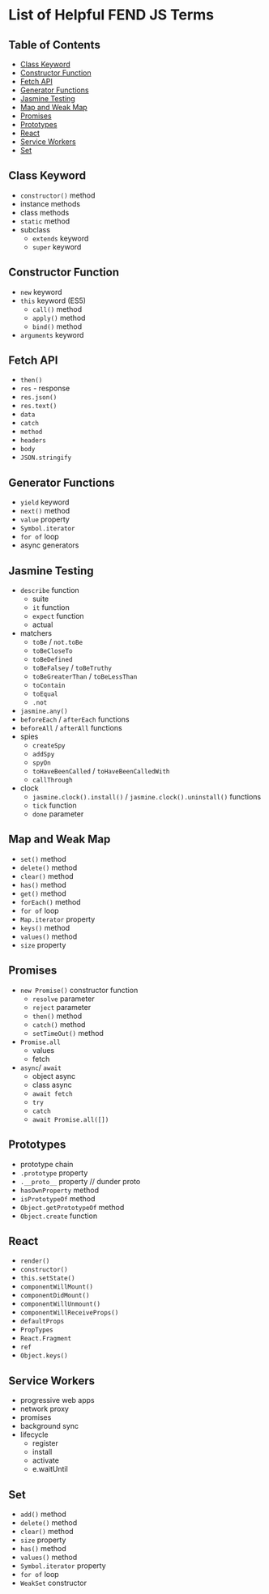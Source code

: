 # List of Helpful FEND JS Terms

## Table of Contents
- [Class Keyword](#class-keyword)
- [Constructor Function](#constructor-function)
- [Fetch API](#fetch-api)
- [Generator Functions](#generator-functions)
- [Jasmine Testing](#jasmine-testing)
- [Map and Weak Map](#map-and-weak-map)
- [Promises](#promises)
- [Prototypes](#prototypes)
- [React](#react)
- [Service Workers](#service-workers)
- [Set](#set)

## Class Keyword
- `constructor()` method
- instance methods
- class methods
- `static` method
- subclass
  - `extends` keyword
  - `super` keyword

## Constructor Function
- `new` keyword
- `this` keyword (ES5)
  - `call()` method
  - `apply()` method
  - `bind()` method
- `arguments` keyword

## Fetch API
- `then()`
- `res` - response
- `res.json()`
- `res.text()`
- `data`
- `catch`
- `method`
- `headers`
- `body`
- `JSON.stringify`

## Generator Functions
- `yield` keyword
- `next()` method
- `value` property
- `Symbol.iterator`
- `for of` loop
- async generators

## Jasmine Testing
- `describe` function
  - suite
  - `it` function
  - `expect` function
  - actual
- matchers
  - `toBe` / `not.toBe`
  - `toBeCloseTo`
  - `toBeDefined`
  - `toBeFalsey` / `toBeTruthy`
  - `toBeGreaterThan` / `toBeLessThan`
  - `toContain`
  - `toEqual`
  - `.not`
- `jasmine.any()`
- `beforeEach` / `afterEach` functions
- `beforeAll` / `afterAll` functions
- spies
  - `createSpy`
  - `addSpy`
  - `spyOn`
  - `toHaveBeenCalled` / `toHaveBeenCalledWith`
  - `callThrough`
- clock
  - `jasmine.clock().install()` / `jasmine.clock().uninstall()` functions
  - `tick` function
  - `done` parameter

## Map and Weak Map
- `set()` method
- `delete()` method
- `clear()` method
- `has()` method
- `get()` method
- `forEach()` method
- `for of` loop
- `Map.iterator` property
- `keys()` method
- `values()` method
- `size` property

## Promises
- `new Promise()` constructor function
  - `resolve` parameter
  - `reject` parameter
  - `then()` method
  - `catch()` method
  - `setTimeOut()` method
- `Promise.all`
  - values
  - fetch
- `async`/ `await`
  - object async
  - class async
  - `await fetch`
  - `try`
  - `catch`
  - `await Promise.all([])`

## Prototypes
- prototype chain
- `.prototype` property
- `.__proto__` property // dunder proto
- `hasOwnProperty` method
- `isPrototypeOf` method
- `Object.getPrototypeOf` method
- `Object.create` function

## React
- `render()`
- `constructor()`
- `this.setState()`
- `componentWillMount()`
- `componentDidMount()`
- `componentWillUnmount()`
- `componentWillReceiveProps()`
- `defaultProps`
- `PropTypes`
- `React.Fragment`
- `ref`
- `Object.keys()`

## Service Workers
- progressive web apps
- network proxy
- promises
- background sync
- lifecycle
  - register
  - install
  - activate
  - e.waitUntil

## Set
- `add()` method
- `delete()` method
- `clear()` method
- `size` property
- `has()` method
- `values()` method
- `Symbol.iterator` property
- `for of` loop
- `WeakSet` constructor
